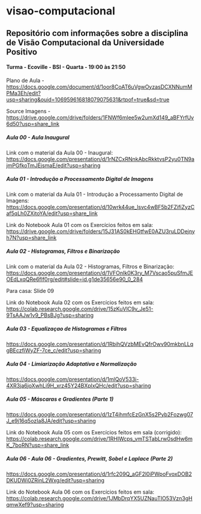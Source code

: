 # visao-computacional

## Repositório com informações sobre a disciplina de Visão Computacional da Universidade Positivo

#### Turma - Ecoville - BSI - Quarta - 19:00 às 21:50

Plano de Aula - https://docs.google.com/document/d/1oor8CoAT6uVgwOyzasDCXNNumMPMa3Eh/edit?usp=sharing&ouid=106959616818079075631&rtpof=true&sd=true

Source Imagens - https://drive.google.com/drive/folders/1FNWf6mlee5w2umXd149_aBFYrfUv6d50?usp=share_link

##### Aula 00 - Aula Inaugural
Link com o material da Aula 00 - Inaugural:
https://docs.google.com/presentation/d/1rNZCxRNnkAbcRkktvsP2yu0TN9ajmPGfkoTmJEjsmaE/edit?usp=sharing

##### Aula 01 - Introdução a Processamento Digital de Imagens
Link com o material da Aula 01 - Introdução a Processamento Digital de Imagens:
https://docs.google.com/presentation/d/10wrk44ue_lsvc4wBF5b2FZifiZyzCaf5qLh0ZXitoYA/edit?usp=share_link

Link do Notebook Aula 01 com os Exercícios feitos em sala:
https://drive.google.com/drive/folders/15J31AS0kEHGtfwE0AZU3ruLDDejnyh7N?usp=share_link

##### Aula 02 - Histogramas, Filtros e Binarização
Link com o material da Aula 02 - Histogramas, Filtros e Binarização:
https://docs.google.com/presentation/d/1VFOnIk0K3ry_M7Vscao5puSfmJEOEdLxqQRe6flf0rg/edit#slide=id.g1de35656e90_0_284

Para casa: Slide 09

Link do Notebook Aula 02 com os Exercícios feitos em sala:
https://colab.research.google.com/drive/15zKuVlC9v_Je51-9TsAAJw1v9_PBsBJg?usp=sharing

##### Aula 03 - Equalizaçao de Histogramas e Filtros
https://docs.google.com/presentation/d/1RbihQVzbMEvQfrOwv90mkbnLLqgBEczfiWyZF-7ce_c/edit?usp=sharing

##### Aula 04 - Limiarização Adaptativa e Normalização
https://docs.google.com/presentation/d/1mlQoV533i-4XR3ja6joXwhLi9H_xrz45Y24BXplxQHc/edit?usp=sharing

##### Aula 05 - Máscaras e Gradientes (Parte 1)
https://docs.google.com/presentation/d/1zT4ihmfcEzGnX5s2Pyb2Fozwg07J_e9j16q5ozIa8JA/edit?usp=sharing

Link do Notebook Aula 05 com os Exercícios feitos em sala (corrigido):
https://colab.research.google.com/drive/1RHIWcps_vmTSTabLrw0sdHw6mK_7boRN?usp=share_link

##### Aula 06 - Aula 06 - Gradientes, Prewitt, Sobel e Laplace (Parte 2)
https://docs.google.com/presentation/d/1rfc209Q_aGF2l0iPWpoFvoxDOB2DKUDWi0ZRinL2Wxg/edit?usp=sharing

Link do Notebook Aula 06 com os Exercícios feitos em sala:
https://colab.research.google.com/drive/1JMbDrqYX5UZNauTIO53Vzn3gHqmwXef9?usp=sharing



